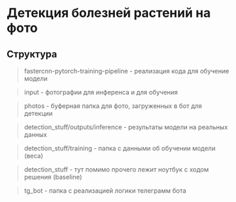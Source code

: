 # Детекция болезней растений на фото
## Структура
> fastercnn-pytorch-training-pipeline - реализация кода для обучение модели

> input - фотографии для инференса и для обучения

> photos - буферная папка для фото, загруженных в бот для детекции

> detection_stuff/outputs/inference - результаты модели на реальных данных

> detection_stuff/training - папка с данными об обучении модели (веса)

> detection_stuff - тут помимо прочего лежит ноутбук с ходом решения (baseline)

> tg_bot - папка с реализацией логики телеграмм бота